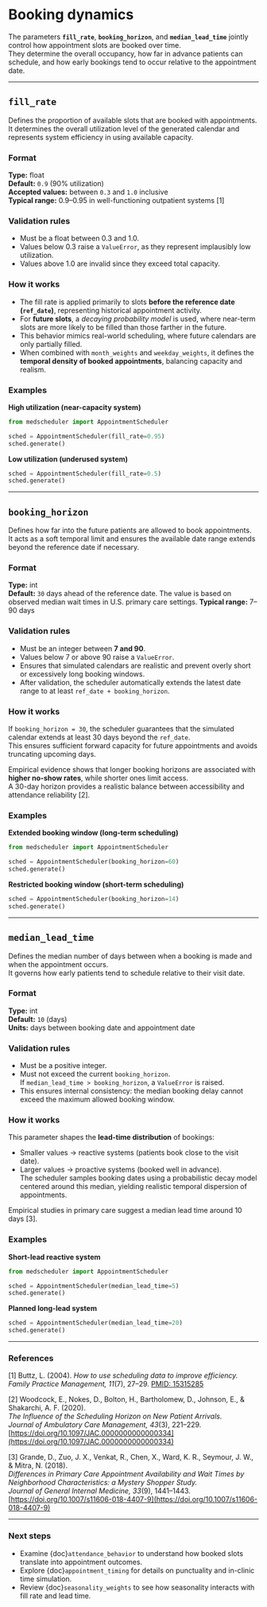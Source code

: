 # Booking dynamics

The parameters **`fill_rate`**, **`booking_horizon`**, and **`median_lead_time`** jointly control how appointment slots are booked over time.  
They determine the overall occupancy, how far in advance patients can schedule, and how early bookings tend to occur relative to the appointment date.

---

## `fill_rate`

Defines the proportion of available slots that are booked with appointments.  
It determines the overall utilization level of the generated calendar and represents system efficiency in using available capacity.

### Format
**Type:** float  
**Default:** `0.9` (90% utilization)  
**Accepted values:** between `0.3` and `1.0` inclusive  
**Typical range:** 0.9–0.95 in well-functioning outpatient systems [1]

### Validation rules
- Must be a float between 0.3 and 1.0.  
- Values below 0.3 raise a `ValueError`, as they represent implausibly low utilization.  
- Values above 1.0 are invalid since they exceed total capacity.

### How it works
- The fill rate is applied primarily to slots **before the reference date (`ref_date`)**, representing historical appointment activity.  
- For **future slots**, a *decaying probability model* is used, where near-term slots are more likely to be filled than those farther in the future.  
- This behavior mimics real-world scheduling, where future calendars are only partially filled.  
- When combined with `month_weights` and `weekday_weights`, it defines the **temporal density of booked appointments**, balancing capacity and realism.

### Examples

**High utilization (near-capacity system)**
```python
from medscheduler import AppointmentScheduler

sched = AppointmentScheduler(fill_rate=0.95)
sched.generate()
```

**Low utilization (underused system)**
```python
sched = AppointmentScheduler(fill_rate=0.5)
sched.generate()
```

---

## `booking_horizon`

Defines how far into the future patients are allowed to book appointments.  
It acts as a soft temporal limit and ensures the available date range extends beyond the reference date if necessary.

### Format
**Type:** int  
**Default:** `30` days ahead of the reference date. The value is based on observed median wait times in U.S. primary care settings.
**Typical range:** 7–90 days

### Validation rules
- Must be an integer between **7 and 90**.  
- Values below 7 or above 90 raise a `ValueError`.  
- Ensures that simulated calendars are realistic and prevent overly short or excessively long booking windows.  
- After validation, the scheduler automatically extends the latest date range to at least `ref_date + booking_horizon`.

### How it works
If `booking_horizon = 30`, the scheduler guarantees that the simulated calendar extends at least 30 days beyond the `ref_date`.  
This ensures sufficient forward capacity for future appointments and avoids truncating upcoming days.

Empirical evidence shows that longer booking horizons are associated with **higher no-show rates**, while shorter ones limit access.  
A 30-day horizon provides a realistic balance between accessibility and attendance reliability [2].

### Examples

**Extended booking window (long-term scheduling)**
```python
from medscheduler import AppointmentScheduler

sched = AppointmentScheduler(booking_horizon=60)
sched.generate()
```

**Restricted booking window (short-term scheduling)**
```python
sched = AppointmentScheduler(booking_horizon=14)
sched.generate()
```

---

## `median_lead_time`

Defines the median number of days between when a booking is made and when the appointment occurs.  
It governs how early patients tend to schedule relative to their visit date.

### Format
**Type:** int  
**Default:** `10` (days)  
**Units:** days between booking date and appointment date

### Validation rules
- Must be a positive integer.  
- Must not exceed the current `booking_horizon`.  
  If `median_lead_time > booking_horizon`, a `ValueError` is raised.  
- This ensures internal consistency: the median booking delay cannot exceed the maximum allowed booking window.

### How it works
This parameter shapes the **lead-time distribution** of bookings:  
- Smaller values → reactive systems (patients book close to the visit date).  
- Larger values → proactive systems (booked well in advance).  
The scheduler samples booking dates using a probabilistic decay model centered around this median, yielding realistic temporal dispersion of appointments.  

Empirical studies in primary care suggest a median lead time around 10 days [3].

### Examples

**Short-lead reactive system**
```python
from medscheduler import AppointmentScheduler

sched = AppointmentScheduler(median_lead_time=5)
sched.generate()
```

**Planned long-lead system**
```python
sched = AppointmentScheduler(median_lead_time=20)
sched.generate()
```

---

### References

[1] Buttz, L. (2004). *How to use scheduling data to improve efficiency.*  
*Family Practice Management, 11*(7), 27–29. [PMID: 15315285](https://pubmed.ncbi.nlm.nih.gov/15315285/)

[2] Woodcock, E., Nokes, D., Bolton, H., Bartholomew, D., Johnson, E., & Shakarchi, A. F. (2020).  
*The Influence of the Scheduling Horizon on New Patient Arrivals.*  
*Journal of Ambulatory Care Management, 43*(3), 221–229.  
[https://doi.org/10.1097/JAC.0000000000000334](https://doi.org/10.1097/JAC.0000000000000334)

[3] Grande, D., Zuo, J. X., Venkat, R., Chen, X., Ward, K. R., Seymour, J. W., & Mitra, N. (2018).  
*Differences in Primary Care Appointment Availability and Wait Times by Neighborhood Characteristics: a Mystery Shopper Study.*  
*Journal of General Internal Medicine, 33*(9), 1441–1443.  
[https://doi.org/10.1007/s11606-018-4407-9](https://doi.org/10.1007/s11606-018-4407-9)

---

### Next steps
- Examine {doc}`attendance_behavior` to understand how booked slots translate into appointment outcomes.  
- Explore {doc}`appointment_timing` for details on punctuality and in-clinic time simulation.  
- Review {doc}`seasonality_weights` to see how seasonality interacts with fill rate and lead time.


